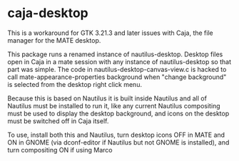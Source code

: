 # caja-desktop
This is a workaround for GTK 3.21.3 and later issues with Caja, the file manager for the MATE desktop.

This package runs a renamed instance of nautilus-desktop. Desktop files open in Caja in a mate session with any instance of nautilus-desktop so that part was simple. The code in nautilus-desktop-canvas-view.c is hacked to call mate-appearance-properties background when "change background" is selected from the desktop right click menu.

Because this is based on Nautilus it is built inside Nautilus and all of Nautilus must be installed to run it, like any current Nautilus compositing must be used to display the desktop background, and icons on the desktop must be switched off in Caja itself.

To use, install both this and Nautilus, turn desktop icons OFF in MATE and ON in GNOME (via dconf-editor if Nautilus but not GNOME is installed), and turn compositing ON if using Marco
